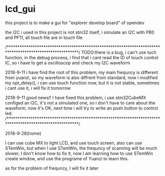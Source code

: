 # lcd_gui
this project is to make a gui for "explorer develop board" of opendev

the I2C i used in this project is not stm32 itself,  i simulate an I2C with PB0 and PF11, all touch file are in touch file

/*********************************************************************************************************/
TODO:there is a bug,  i can't  use tuch function, in the debug process,  i find that i cant read the ID of touch control IC, so i have to get a oscilloscop and check my I2C waveform

2018-9-11
i have find the root of this problem, my main frequncy is different from yuanzi, so my waveform is also diffrent from standard, now i modified my opt_delay(), i can use touch function now, but it is not stable, sometimes i cant use it, i will fix it tomorrow

2018-9-11
good news!! I have fixed this problem,  i use stm32CubeMX configed an I2C, it's not a simulated one, so i don't have to care about the waveform, now it's OK, next time i will try to write an push button to control led.
/*********************************************************************************************************/

2018-9-28(home)

I can use cube MX to light LCD, and use touch screen, also can use STemWin, but when I use STemWin, the frequncy of scanning will be much slower, I don't know how to fix it, now I am learning how to use STemWin create window, and use the programe of Yuanzi to learn this. 

as for the problem of frequncy,  I will fix it later
